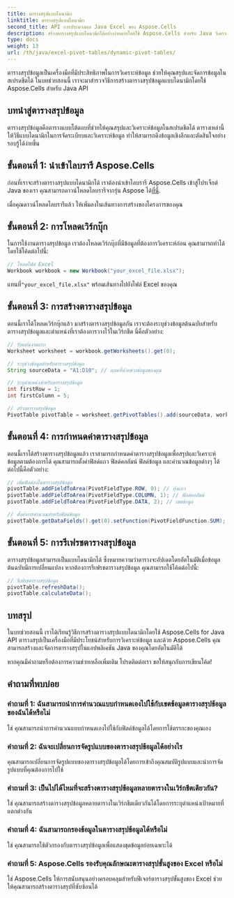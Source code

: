 ```yaml
---
title: ตารางสรุปแบบไดนามิก
linktitle: ตารางสรุปแบบไดนามิก
second_title: API การประมวลผล Java Excel ของ Aspose.Cells
description: สร้างตารางสรุปแบบไดนามิกได้อย่างง่ายดายโดยใช้ Aspose.Cells สำหรับ Java วิเคราะห์และสรุปข้อมูลได้อย่างง่ายดาย เพิ่มความสามารถในการวิเคราะห์ข้อมูลของคุณ
type: docs
weight: 13
url: /th/java/excel-pivot-tables/dynamic-pivot-tables/
---
```


ตารางสรุปข้อมูลเป็นเครื่องมือที่มีประสิทธิภาพในการวิเคราะห์ข้อมูล ช่วยให้คุณสรุปและจัดการข้อมูลในสเปรดชีตได้ ในบทช่วยสอนนี้ เราจะมาสำรวจวิธีการสร้างตารางสรุปข้อมูลแบบไดนามิกโดยใช้ Aspose.Cells สำหรับ Java API

## บทนำสู่ตารางสรุปข้อมูล

ตารางสรุปข้อมูลคือตารางแบบโต้ตอบที่ช่วยให้คุณสรุปและวิเคราะห์ข้อมูลในสเปรดชีตได้ ตารางเหล่านี้ให้วิธีแบบไดนามิกในการจัดระเบียบและวิเคราะห์ข้อมูล ทำให้สามารถดึงข้อมูลเชิงลึกและตัดสินใจอย่างรอบรู้ได้ง่ายขึ้น

## ขั้นตอนที่ 1: นำเข้าไลบรารี Aspose.Cells

 ก่อนที่เราจะสร้างตารางสรุปแบบไดนามิกได้ เราต้องนำเข้าไลบรารี Aspose.Cells เข้าสู่โปรเจ็กต์ Java ของเรา คุณสามารถดาวน์โหลดไลบรารีจากรุ่น Aspose ได้[ที่นี่](https://releases.aspose.com/cells/java/).

เมื่อคุณดาวน์โหลดไลบรารีแล้ว ให้เพิ่มลงในเส้นทางการสร้างของโครงการของคุณ

## ขั้นตอนที่ 2: การโหลดเวิร์กบุ๊ก

ในการใช้งานตารางสรุปข้อมูล เราต้องโหลดเวิร์กบุ๊กที่มีข้อมูลที่ต้องการวิเคราะห์ก่อน คุณสามารถทำได้โดยใช้โค้ดต่อไปนี้:

```java
// โหลดไฟล์ Excel
Workbook workbook = new Workbook("your_excel_file.xlsx");
```

 แทนที่`"your_excel_file.xlsx"` พร้อมเส้นทางไปยังไฟล์ Excel ของคุณ

## ขั้นตอนที่ 3: การสร้างตารางสรุปข้อมูล

ตอนนี้เราได้โหลดเวิร์กบุ๊กแล้ว มาสร้างตารางสรุปข้อมูลกัน เราจะต้องระบุช่วงข้อมูลต้นฉบับสำหรับตารางสรุปข้อมูลและตำแหน่งที่เราต้องการวางไว้ในเวิร์กชีต นี่คือตัวอย่าง:

```java
// รับแผ่นงานแรก
Worksheet worksheet = workbook.getWorksheets().get(0);

// ระบุช่วงข้อมูลสำหรับตารางสรุปข้อมูล
String sourceData = "A1:D10"; // แทนที่ด้วยช่วงข้อมูลของคุณ

// ระบุตำแหน่งสำหรับตารางสรุปข้อมูล
int firstRow = 1;
int firstColumn = 5;

// สร้างตารางสรุปข้อมูล
PivotTable pivotTable = worksheet.getPivotTables().add(sourceData, worksheet.getCells().get(firstRow, firstColumn), "PivotTable1");
```

## ขั้นตอนที่ 4: การกำหนดค่าตารางสรุปข้อมูล

ตอนนี้เราได้สร้างตารางสรุปข้อมูลแล้ว เราสามารถกำหนดค่าตารางสรุปข้อมูลเพื่อสรุปและวิเคราะห์ข้อมูลตามต้องการได้ คุณสามารถตั้งค่าฟิลด์แถว ฟิลด์คอลัมน์ ฟิลด์ข้อมูล และคำนวณข้อมูลต่างๆ ได้ ต่อไปนี้คือตัวอย่าง:

```java
// เพิ่มฟิลด์ลงในตารางสรุปข้อมูล
pivotTable.addFieldToArea(PivotFieldType.ROW, 0); // ทุ่งแถว
pivotTable.addFieldToArea(PivotFieldType.COLUMN, 1); // ฟิลด์คอลัมน์
pivotTable.addFieldToArea(PivotFieldType.DATA, 2); // เขตข้อมูล

// ตั้งค่าการคำนวณสำหรับฟิลด์ข้อมูล
pivotTable.getDataFields().get(0).setFunction(PivotFieldFunction.SUM);
```

## ขั้นตอนที่ 5: การรีเฟรชตารางสรุปข้อมูล

ตารางสรุปข้อมูลสามารถเป็นแบบไดนามิกได้ ซึ่งหมายความว่าตารางจะอัปเดตโดยอัตโนมัติเมื่อข้อมูลต้นฉบับมีการเปลี่ยนแปลง หากต้องการรีเฟรชตารางสรุปข้อมูล คุณสามารถใช้โค้ดต่อไปนี้:

```java
// รีเฟรชตารางสรุปข้อมูล
pivotTable.refreshData();
pivotTable.calculateData();
```

## บทสรุป

ในบทช่วยสอนนี้ เราได้เรียนรู้วิธีการสร้างตารางสรุปแบบไดนามิกโดยใช้ Aspose.Cells for Java API ตารางสรุปเป็นเครื่องมือที่มีประโยชน์สำหรับการวิเคราะห์ข้อมูล และด้วย Aspose.Cells คุณสามารถสร้างและจัดการตารางสรุปในแอปพลิเคชัน Java ของคุณโดยอัตโนมัติได้

หากคุณมีคำถามหรือต้องการความช่วยเหลือเพิ่มเติม โปรดติดต่อเรา ขอให้สนุกกับการเขียนโค้ด!

## คำถามที่พบบ่อย

### คำถามที่ 1: ฉันสามารถนำการคำนวณแบบกำหนดเองไปใช้กับเขตข้อมูลตารางสรุปข้อมูลของฉันได้หรือไม่

ใช่ คุณสามารถนำการคำนวณแบบกำหนดเองไปใช้กับฟิลด์ข้อมูลได้โดยการใช้ตรรกะของคุณเอง

### คำถามที่ 2: ฉันจะเปลี่ยนการจัดรูปแบบของตารางสรุปข้อมูลได้อย่างไร

คุณสามารถเปลี่ยนการจัดรูปแบบของตารางสรุปข้อมูลได้โดยการเข้าถึงคุณสมบัติรูปแบบและนำการจัดรูปแบบที่คุณต้องการไปใช้

### คำถามที่ 3: เป็นไปได้ไหมที่จะสร้างตารางสรุปข้อมูลหลายตารางในเวิร์กชีตเดียวกัน?

ใช่ คุณสามารถสร้างตารางสรุปข้อมูลหลายตารางในเวิร์กชีตเดียวกันได้โดยการระบุตำแหน่งเป้าหมายที่แตกต่างกัน

### คำถามที่ 4: ฉันสามารถกรองข้อมูลในตารางสรุปข้อมูลได้หรือไม่

ใช่ คุณสามารถใช้ตัวกรองกับตารางสรุปข้อมูลเพื่อแสดงชุดข้อมูลย่อยเฉพาะได้

### คำถามที่ 5: Aspose.Cells รองรับคุณลักษณะตารางสรุปขั้นสูงของ Excel หรือไม่

ใช่ Aspose.Cells ให้การสนับสนุนอย่างครอบคลุมสำหรับฟีเจอร์ตารางสรุปขั้นสูงของ Excel ช่วยให้คุณสามารถสร้างตารางสรุปที่ซับซ้อนได้